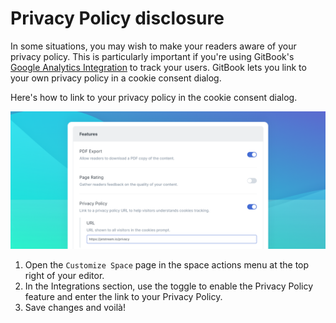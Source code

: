 # Privacy Policy disclosure

In some situations, you may wish to make your readers aware of your privacy policy. This is particularly important if you're using GitBook's [Google Analytics Integration](broken-reference) to track your users. GitBook lets you link to your own privacy policy in a cookie consent dialog.

Here's how to link to your privacy policy in the cookie consent dialog.

![](<../.gitbook/assets/Privacy Policy (1).png>)

1. Open the `Customize Space` page in the space actions menu at the top right of your editor.
2. In the Integrations section, use the toggle to enable the Privacy Policy feature and enter the link to your Privacy Policy.
3. Save changes and voilà!
